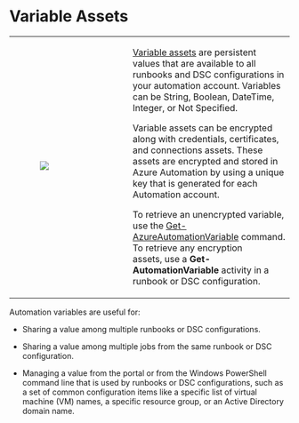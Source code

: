 # Variable Assets  


<table width="103%">
<tbody>
<tr>
<td width="45%">



           ![]( ../../Linked_Image_Files/1.4.6.png)

</td>
<td width="53%">


[Variable assets](https://azure.microsoft.com/en-us/documentation/articles/automation-variables/) are persistent values that are available to all runbooks and DSC configurations in your automation account. Variables can be String, Boolean, DateTime, Integer, or Not Specified.

Variable assets can be encrypted along with credentials, certificates, and connections assets. These assets are encrypted and stored in Azure Automation by using a unique key that is generated for each Automation account.

To retrieve an unencrypted variable, use the [Get-AzureAutomationVariable](http://msdn.microsoft.com/library/dn913772.aspx) command. To retrieve any encryption assets, use a **Get-AutomationVariable** activity in a runbook or DSC configuration.

</td>
</tr>
</tbody>
</table>


Automation variables are useful for:

- Sharing a value among multiple runbooks or DSC configurations.

- Sharing a value among multiple jobs from the same runbook or DSC configuration.

- Managing a value from the portal or from the Windows PowerShell command line that is used by runbooks or DSC configurations, such as a set of common configuration items like a specific list of virtual machine (VM) names, a specific resource group, or an Active Directory domain name.
